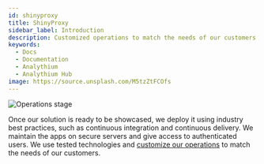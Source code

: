```yaml
---
id: shinyproxy
title: ShinyProxy
sidebar_label: Introduction
description: Customized operations to match the needs of our customers.
keywords:
  - Docs
  - Documentation
  - Analythium
  - Analythium Hub
image: https://source.unsplash.com/M5tzZtFCOfs
---
```


![Operations stage](../../img/undraw_programmer_imem_operate.svg)

Once our solution is ready to be showcased, we deploy it using
industry best practices, such as continuous integration and continuous delivery.
We maintain the apps on secure servers and give access to authenticated users.
We use tested technologies and [customize our operations](operations)
to match the needs of our customers.

